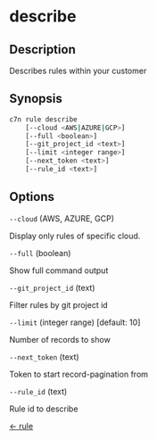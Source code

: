 # describe

## Description

Describes rules within your customer

## Synopsis

```bash
c7n rule describe
    [--cloud <AWS|AZURE|GCP>]
    [--full <boolean>]
    [--git_project_id <text>]
    [--limit <integer range>]
    [--next_token <text>]
    [--rule_id <text>]
```

## Options

`--cloud` (AWS, AZURE, GCP) 

Display only rules of specific cloud.

`--full` (boolean) 

Show full command output

`--git_project_id` (text) 

Filter rules by git project id

`--limit` (integer range) [default: 10]

Number of records to show

`--next_token` (text) 

Token to start record-pagination from

`--rule_id` (text) 

Rule id to describe


[← rule](./index.md)